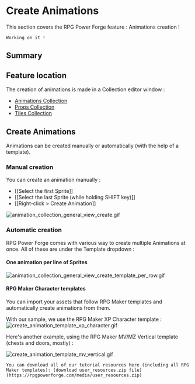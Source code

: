 # Create Animations

This section covers the RPG Power Forge feature : Animations creation !

```admonish warning title="🛠️"
Working on it !
```

## Summary

## Feature location

The creation of animations is made in a Collection editor window :
 * [Animations Collection](./animations_collection.md)
 * [Props Collection](./props_collection.md)
 * [Tiles Collection](./tiles_collection.md)

## Create Animations

Animations can be created manually or automatically (with the help of a template).

### Manual creation

You can create an animation manually :
* [[Select the first Sprite]]
* [[Select the last Sprite (while holding SHIFT key)]]
* [[Right-click > Create Animation]]

![animation_collection_general_view_create.gif](../../../../../../media/user_manual/assets_management/import_animation/animation_collection_general_view_create.gif)

### Automatic creation

RPG Power Forge comes with various way to create multiple Animations at once. All of these are under the Template dropdown :

#### One animation per line of Sprites
![animation_collection_general_view_create_template_per_row.gif](../../../../../../media/user_manual/assets_management/import_animation/animation_collection_general_view_create_template_per_row.gif)


#### RPG Maker Character templates

You can import your assets that follow RPG Maker templates and automatically create animations from them.

With our sample, we use the RPG Maker XP Character template :
![create_animation_template_xp_character.gif](../../../../../../media/user_manual/assets_management/import_animation/create_animation_template_xp_character.gif)

Here's another example, using the RPG Maker MV/MZ Vertical template (chests and doors, mostly) :

![create_animation_template_mv_vertical.gif](../../../../../../media/user_manual/assets_management/import_animation/create_animation_template_mv_vertical.gif)



```admonish tip title="User manual resources"
You can download all of our tutorial resources here (including all RPG Maker templates): [download user_resources.zip file](https://rpgpowerforge.com/media/user_resources.zip)
```